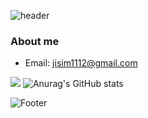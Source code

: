 ![header](https://capsule-render.vercel.app/api?type=Cylinder&color=auto&height=130&section=header&text=Jaein's%20github!&fontSize=50)
### About me
- Email: jisim1112@gmail.com



<img src="https://img.shields.io/badge/Python-3766AB?style=flat-square&logo=Python&logoColor=white"/></a>
![Anurag's GitHub stats](https://github-readme-stats.vercel.app/api?username=simjaein&show_icons=true&theme=radical)



![Footer](https://capsule-render.vercel.app/api?type=wave&color=auto&height=200&section=footer&text=Thank%20you&fontSize=45)
